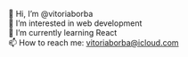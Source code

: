 👋 Hi, I’m @vitoriaborba <br>
👀 I’m interested in web development <br>
🌱 I’m currently learning React <br>
📫 How to reach me: vitoriaborba@icloud.com <br>

<!--
**vitoriaborba/vitoriaborba** is a ✨ _special_ ✨ repository because its `README.md` (this file) appears on your GitHub profile.

Here are some ideas to get you started:

- 🔭 I’m currently working on ...
- 🌱 I’m currently learning ...
- 👯 I’m looking to collaborate on ...
- 🤔 I’m looking for help with ...
- 💬 Ask me about ...
- 📫 How to reach me: ...
- 😄 Pronouns: ...
- ⚡ Fun fact: ...
-->
